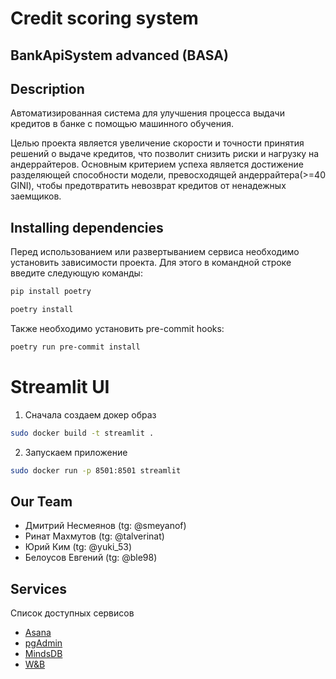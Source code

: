 # Сredit scoring system
## BankApiSystem advanced (BASA)

## Description
Автоматизированная система для улучшения процесса выдачи кредитов в банке с помощью машинного обучения.

Целью проекта является увеличение скорости и точности принятия решений о выдаче кредитов, что позволит снизить риски и нагрузку на андеррайтеров. Основным критерием успеха является достижение разделяющей способности модели, превосходящей андеррайтера(>=40 GINI), чтобы предотвратить невозврат кредитов от ненадежных заемщиков.

## Installing dependencies
Перед использованием или развертыванием сервиса необходимо установить зависимости проекта. Для этого в командной строке введите следующую команды:
```sh
pip install poetry

poetry install
```
Также необходимо установить pre-commit hooks:
```sh
poetry run pre-commit install
```

# Streamlit UI
1. Сначала создаем докер образ
```bash
sudo docker build -t streamlit .
```
2. Запускаем приложение 
```bash
sudo docker run -p 8501:8501 streamlit
```

## Our Team
- Дмитрий Несмеянов         (tg: @smeyanof)
- Ринат Махмутов            (tg: @talverinat)
- Юрий Ким                  (tg: @yuki_53)
- Белоусов Евгений          (tg: @ble98)

## Services
Список доступных сервисов
- [Asana](https://app.asana.com/0/home/1205395215309077)
- [pgAdmin](http://185.174.136.172/pgadmin4/browser/)
- [MindsDB](http://185.174.136.172:47334/editor)
- [W&B](https://wandb.ai/loko-bank)

